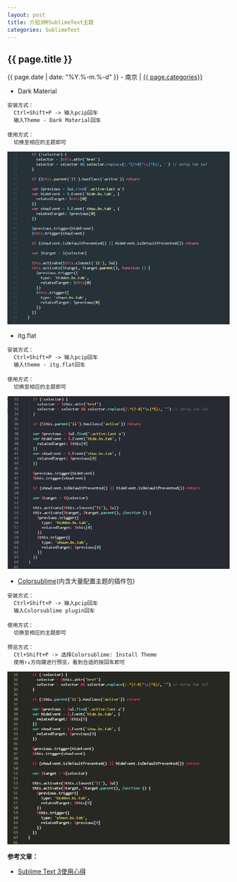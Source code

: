 ```yaml
---
layout: post
title: 介绍3种SublimeText主题
categories: SublimeText
---
```


## {{ page.title }}

{{ page.date | date: "%Y.%-m.%-d" }} - 南京 | <a href="/archive#{{ page.categories }}">{{ page.categories}}</a>

* Dark Material

```
安装方式：
  Ctrl+Shift+P -> 输入pcip回车
  输入Theme - Dark Material回车

使用方式：
  切换至相应的主题即可
```

![DarkMaterial](/images/DarkMaterial.png)

* itg.flat

```
安装方式：
  Ctrl+Shift+P -> 输入pcip回车
  输入theme - itg.flat回车

使用方式：
  切换至相应的主题即可
```

![itg.flat](/images/itg.flat.png)

* [Colorsublime][1](内含大量配置主题的插件包)

```
安装方式：
  Ctrl+Shift+P -> 输入pcip回车
  输入Colorsublime plugin回车

使用方式：
  切换至相应的主题即可

预览方式：
  Ctl+Shift+P -> 选择Colorsublime: Install Theme
  使用↑↓方向键进行预览，看到合适的按回车即可
```

![Monokai](/images/Monokai.png)

**参考文章：**

* [Sublime Text 3使用心得][2]


[1]: http://colorsublime.com/
[2]: https://www.textarea.com/dinosaurliu/sublime-text-3-shiyong-xinde-133/

